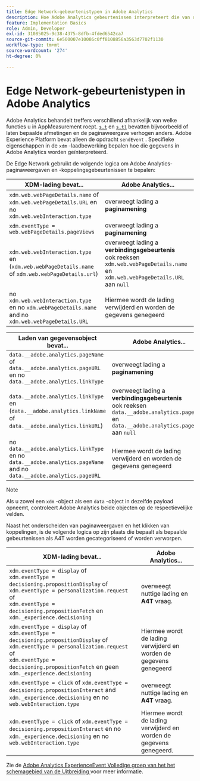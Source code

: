 ```yaml
---
title: Edge Network-gebeurtenistypen in Adobe Analytics
description: Hoe Adobe Analytics gebeurtenissen interpreteert die van de Edge Network zijn ontvangen.
feature: Implementation Basics
role: Admin, Developer
exl-id: 31085025-9c38-4375-8dfb-4fded6542ca7
source-git-commit: 6e500007e10086c0ff8108856a3563d7702f1130
workflow-type: tm+mt
source-wordcount: '274'
ht-degree: 0%

---
```


# Edge Network-gebeurtenistypen in Adobe Analytics

Adobe Analytics behandelt treffers verschillend afhankelijk van welke functies u in AppMeasurement roept. [`s.t`](/help/implement/vars/functions/t-method.md) en [`s.tl`](/help/implement/vars/functions/tl-method.md) bevatten bijvoorbeeld of laten bepaalde afmetingen en de paginaweergave verhogen anders. Adobe Experience Platform bevat alleen de opdracht `sendEvent` . Specifieke eigenschappen in de `xdm` -laadbewerking bepalen hoe die gegevens in Adobe Analytics worden geïnterpreteerd.

De Edge Network gebruikt de volgende logica om Adobe Analytics-paginaweergaven en -koppelingsgebeurtenissen te bepalen:

| XDM-lading bevat... | Adobe Analytics... |
|---|---|
| `xdm.web.webPageDetails.name` of `xdm.web.webPageDetails.URL` en no `xdm.web.webInteraction.type` | overweegt lading a **paginamening** |
| `xdm.eventType = web.webPageDetails.pageViews` | overweegt lading a **paginamening** |
| `xdm.web.webInteraction.type` en (`xdm.web.webPageDetails.name` of `xdm.web.webPageDetails.url`) | overweegt lading a **verbindingsgebeurtenis** <br/> ook reeksen `xdm.web.webPageDetails.name` en `xdm.web.webPageDetails.URL` aan `null` |
| no `xdm.web.webInteraction.type` en no `xdm.webPageDetails.name` and no `xdm.web.webPageDetails.URL` | Hiermee wordt de lading verwijderd en worden de gegevens genegeerd |

| Laden van gegevensobject bevat... | Adobe Analytics... |
|---|---|
| `data.__adobe.analytics.pageName` of `data.__adobe.analytics.pageURL` en no `data.__adobe.analytics.linkType` | overweegt lading a **paginamening** |
| `data.__adobe.analytics.linkType` en (`data.__adobe.analytics.linkName` of `data.__adobe.analytics.linkURL`) | overweegt lading a **verbindingsgebeurtenis** <br/> ook reeksen `data.__adobe.analytics.pageName` en `data.__adobe.analytics.pageURL` aan `null` |
| no `data.__adobe.analytics.linkType` en no `data.__adobe.analytics.pageName` and no `data.__adobe.analytics.pageURL` | Hiermee wordt de lading verwijderd en worden de gegevens genegeerd |

>[!NOTE]
>
>Als u zowel een `xdm` -object als een `data` -object in dezelfde payload opneemt, controleert Adobe Analytics beide objecten op de respectievelijke velden.

Naast het onderscheiden van paginaweergaven en het klikken van koppelingen, is de volgende logica op zijn plaats die bepaalt als bepaalde gebeurtenissen als A4T worden gecategoriseerd of worden verworpen.

| XDM-lading bevat... | Adobe Analytics... |
|---|---|
| `xdm.eventType = display` of <br/>`xdm.eventType = decisioning.propositionDisplay` of <br/>`xdm.eventType = personalization.request` of <br/>`xdm.eventType = decisioning.propositionFetch` en `xdm._experience.decisioning` | overweegt nuttige lading en **A4T** vraag. |
| `xdm.eventType = display` of <br/>`xdm.eventType = decisioning.propositionDisplay` of <br/>`xdm.eventType = personalization.request` of <br/>`xdm.eventType = decisioning.propositionFetch` en geen `xdm._experience.decisioning` | Hiermee wordt de lading verwijderd en worden de gegevens genegeerd |
| `xdm.eventType = click` of `xdm.eventType = decisioning.propositionInteract` and `xdm._experience.decisioning` en no `web.webInteraction.type` | overweegt nuttige lading en **A4T** vraag. |
| `xdm.eventType = click` of `xdm.eventType = decisioning.propositionInteract` en no `xdm._experience.decisioning` en no `web.webInteraction.type` | Hiermee wordt de lading verwijderd en worden de gegevens genegeerd. |

Zie de [ Adobe Analytics ExperienceEvent Volledige groep van het het schemagebied van de Uitbreiding ](https://experienceleague.adobe.com/nl/docs/experience-platform/xdm/field-groups/event/analytics-full-extension) voor meer informatie.
